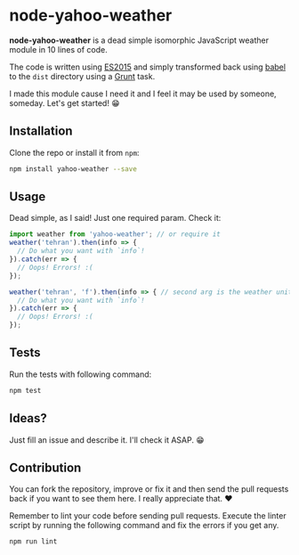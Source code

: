 # node-yahoo-weather
**node-yahoo-weather** is a dead simple isomorphic JavaScript weather module in 10 lines of code.

The code is written using [ES2015](https://babeljs.io/docs/learn-es2015/) and simply transformed back using [babel](https://babeljs.io) to the `dist` directory using a [Grunt](http://gruntjs.com/) task.

I made this module cause I need it and I feel it may be used by someone, someday. Let's get started! :grin:


## Installation

Clone the repo or install it from `npm`:
```bash
npm install yahoo-weather --save
```


## Usage

Dead simple, as I said! Just one required param. Check it:
```js
import weather from 'yahoo-weather'; // or require it
weather('tehran').then(info => {
  // Do what you want with `info`!
}).catch(err => {
  // Oops! Errors! :(
});

weather('tehran', 'f').then(info => { // second arg is the weather unit. you can pass 'c' or 'f'. defaults to 'c'.
  // Do what you want with `info`!
}).catch(err => {
  // Oops! Errors! :(
});
```


## Tests

Run the tests with following command:

```bash
npm test
```


## Ideas?

Just fill an issue and describe it. I'll check it ASAP. :grin:


## Contribution

You can fork the repository, improve or fix it and then send the pull requests back if you want to see them here. I really appreciate that. :heart:

Remember to lint your code before sending pull requests. Execute the linter script by running the following command and fix the errors if you get any.

```bash
npm run lint
```
